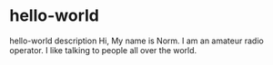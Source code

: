# hello-world
hello-world description
Hi, My name is Norm. I am an amateur radio operator. I like talking to people all over the world.
